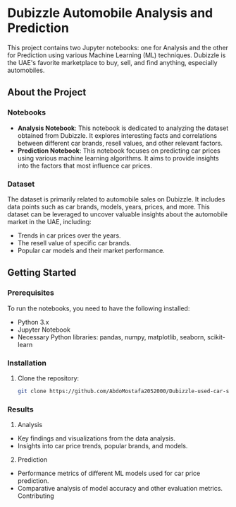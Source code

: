 # Dubizzle Automobile Analysis and Prediction

This project contains two Jupyter notebooks: one for Analysis and the other for Prediction using various Machine Learning (ML) techniques. Dubizzle is the UAE's favorite marketplace to buy, sell, and find anything, especially automobiles.

## About the Project

### Notebooks
- **Analysis Notebook**: This notebook is dedicated to analyzing the dataset obtained from Dubizzle. It explores interesting facts and correlations between different car brands, resell values, and other relevant factors.
- **Prediction Notebook**: This notebook focuses on predicting car prices using various machine learning algorithms. It aims to provide insights into the factors that most influence car prices.

### Dataset
The dataset is primarily related to automobile sales on Dubizzle. It includes data points such as car brands, models, years, prices, and more. This dataset can be leveraged to uncover valuable insights about the automobile market in the UAE, including:
- Trends in car prices over the years.
- The resell value of specific car brands.
- Popular car models and their market performance.

## Getting Started

### Prerequisites
To run the notebooks, you need to have the following installed:
- Python 3.x
- Jupyter Notebook
- Necessary Python libraries: pandas, numpy, matplotlib, seaborn, scikit-learn

### Installation
1. Clone the repository:
   ```bash
   git clone https://github.com/AbdoMostafa2052000/Dubizzle-used-car-sales-data.git


### Results
1. Analysis
- Key findings and visualizations from the data analysis.
- Insights into car price trends, popular brands, and models.
2. Prediction
- Performance metrics of different ML models used for car price prediction.
- Comparative analysis of model accuracy and other evaluation metrics.
Contributing
